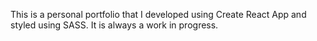 This is a personal portfolio that I developed using Create React App and styled using SASS. It is always a work in progress.

